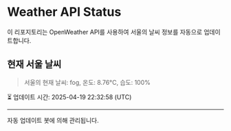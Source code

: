 
# Weather API Status

이 리포지토리는 OpenWeather API를 사용하여 서울의 날씨 정보를 자동으로 업데이트합니다.

## 현재 서울 날씨
> 서울의 현재 날씨: fog, 온도: 8.76°C, 습도: 100%

⏳ 업데이트 시간: 2025-04-19 22:32:58 (UTC)

---
자동 업데이트 봇에 의해 관리됩니다.
